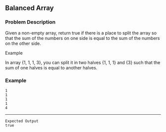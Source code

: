 ## Balanced Array

### Problem Description
Given a non-empty array, return true if there is a place to split the array so that the sum of the numbers on one side is equal to the sum of the numbers on the other side.

Example

In array {1, 1, 1, 3}, you can split it in two halves {1, 1, 1} and {3} such that the sum of one halves is equal to another halves.

### Example
    1
    1
    1
    1
    4
----
    Expected Output
    true